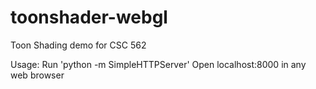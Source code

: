 # toonshader-webgl
Toon Shading demo for CSC 562

Usage: 
Run 'python -m SimpleHTTPServer'
Open localhost:8000 in any web browser
